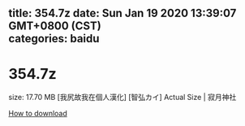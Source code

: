 
title: 354.7z
date: Sun Jan 19 2020 13:39:07 GMT+0800 (CST)    
categories: baidu
---

# 354.7z
size: 17.70 MB
 [我尻故我在個人漢化] [智弘カイ] Actual Size | 寂月神社
 

[How to download](https://bpcam.bemobtrk.com/go/2ceec3aa-1ca2-46d6-b9ff-aaa5c184517c?jno=3124)